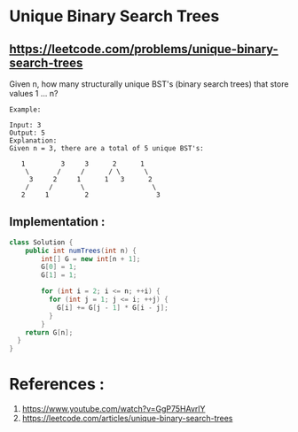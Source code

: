 # Unique Binary Search Trees
## https://leetcode.com/problems/unique-binary-search-trees

Given n, how many structurally unique BST's (binary search trees) that store values 1 ... n?
```
Example:

Input: 3
Output: 5
Explanation:
Given n = 3, there are a total of 5 unique BST's:

   1         3     3      2      1
    \       /     /      / \      \
     3     2     1      1   3      2
    /     /       \                 \
   2     1         2                 3
```   

## Implementation :

```java
class Solution {
    public int numTrees(int n) {
        int[] G = new int[n + 1];
        G[0] = 1;
        G[1] = 1;

        for (int i = 2; i <= n; ++i) {
          for (int j = 1; j <= i; ++j) {
            G[i] += G[j - 1] * G[i - j];
          }
        }
    return G[n];
  }
}
```

# References :
1. https://www.youtube.com/watch?v=GgP75HAvrlY
2. https://leetcode.com/articles/unique-binary-search-trees
